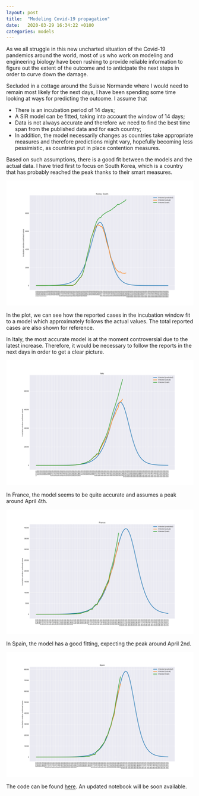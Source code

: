 ```yaml
---
layout: post
title:  "Modeling Covid-19 propagation"
date:   2020-03-29 16:34:22 +0100
categories: models
---
```


As we all struggle in this new uncharted situation of the Covid-19 pandemics around the world, most of us who work on modeling and engineering biology have been rushing to provide reliable information to figure out the extent of the outcome and to anticipate the next steps in order to curve down the damage.

Secluded in a cottage around the Suisse Normande where I would need to remain most likely for the next days, I have been spending some time looking at ways for predicting the outcome. I assume that

* There is an incubation period of 14 days;
* A SIR model can be fitted, taking into account the window of 14 days;
* Data is not always accurate and therefore we need to find the best time span from the published data and for each country;
* In addition, the model necessarily changes as countries take appropriate measures and therefore predictions might vary, hopefully becoming less pessimistic, as countries put in place contention measures.

Based on such assumptions, there is a good fit between the models and the actual data. I have tried first to focus on South Korea, which is a country that has probably reached the peak thanks to their smart measures.

![image](https://raw.githubusercontent.com/pablocarb/covid19/master/figs/Korea%2C%20South-2020-03-29-17-56-44.png)

In the plot, we can see how the reported cases in the incubation window fit to a model which approximately follows the actual values. The total reported cases are also shown for reference.

In Italy, the most accurate model is at the moment controversial due to the latest increase. Therefore, it would be necessary to follow the reports in the next days in order to get a clear picture.

![image](https://raw.githubusercontent.com/pablocarb/covid19/master/figs/Italy-2020-03-29-17-58-44.png)

In France, the model seems to be quite accurate and assumes a peak around April 4th.

![image](https://raw.githubusercontent.com/pablocarb/covid19/master/figs/France-2020-03-29-17-58-13.png)

In Spain, the model has a good fitting, expecting the peak around April 2nd.

![image](https://raw.githubusercontent.com/pablocarb/covid19/master/figs/Spain-2020-03-29-17-55-51.png)

The code can be found [here](https://github.com/pablocarb/covid19). An updated notebook will be soon available.
